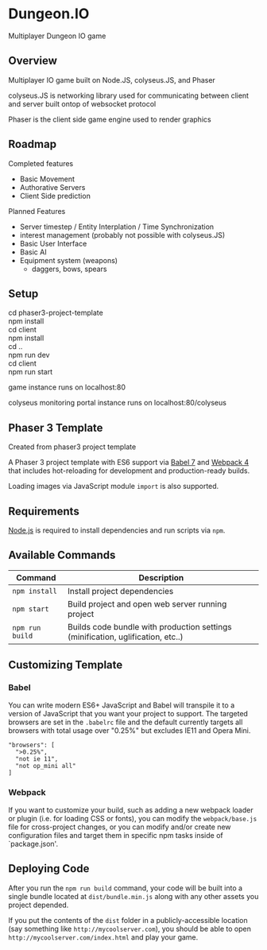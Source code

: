 # Dungeon.IO 
Multiplayer Dungeon IO game


## Overview

Multiplayer IO game built on Node.JS, colyseus.JS, and Phaser

colyseus.JS is networking library used for communicating between client and server built ontop of websocket protocol

Phaser is the client side game engine used to render graphics



## Roadmap

Completed features
 - Basic Movement 
 - Authorative Servers 
 - Client Side prediction

Planned Features 
 - Server timestep / Entity Interplation / Time Synchronization
 - interest management (probably not possible with colyseus.JS)
 - Basic User Interface
 - Basic AI 
 - Equipment system (weapons)
    - daggers, bows, spears
    
## Setup

cd phaser3-project-template \
npm install \
cd client \
npm install \
cd .. \
npm run dev \
cd client \
npm run start 

game instance runs on localhost:80

colyseus monitoring portal instance runs on localhost:80/colyseus



## Phaser 3 Template

Created from phaser3 project template

A Phaser 3 project template with ES6 support via [Babel 7](https://babeljs.io/) and [Webpack 4](https://webpack.js.org/)
that includes hot-reloading for development and production-ready builds.

Loading images via JavaScript module `import` is also supported.

## Requirements

[Node.js](https://nodejs.org) is required to install dependencies and run scripts via `npm`.

## Available Commands

| Command | Description |
|---------|-------------|
| `npm install` | Install project dependencies |
| `npm start` | Build project and open web server running project |
| `npm run build` | Builds code bundle with production settings (minification, uglification, etc..) |


## Customizing Template

### Babel
You can write modern ES6+ JavaScript and Babel will transpile it to a version of JavaScript that you
want your project to support. The targeted browsers are set in the `.babelrc` file and the default currently
targets all browsers with total usage over "0.25%" but excludes IE11 and Opera Mini.

  ```
  "browsers": [
    ">0.25%",
    "not ie 11",
    "not op_mini all"
  ]
  ```

### Webpack
If you want to customize your build, such as adding a new webpack loader or plugin (i.e. for loading CSS or fonts), you can
modify the `webpack/base.js` file for cross-project changes, or you can modify and/or create
new configuration files and target them in specific npm tasks inside of `package.json'.

## Deploying Code
After you run the `npm run build` command, your code will be built into a single bundle located at 
`dist/bundle.min.js` along with any other assets you project depended. 

If you put the contents of the `dist` folder in a publicly-accessible location (say something like `http://mycoolserver.com`), 
you should be able to open `http://mycoolserver.com/index.html` and play your game.
